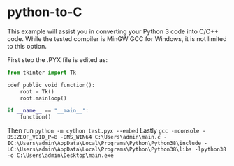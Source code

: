 # python-to-C
This example will assist you in converting your Python 3 code into C/C++ code. While the tested compiler is MinGW GCC for Windows, it is not limited to this option.

First step the .PYX file is edited as:

```python
from tkinter import Tk

cdef public void function():
    root = Tk()
    root.mainloop()

if __name__ == "__main__":
    function()
```
    
Then run ```python -m cython test.pyx --embed```
Lastly ```gcc -mconsole -DSIZEOF_VOID_P=8 -DMS_WIN64 C:\Users\admin\main.c -IC:\Users\admin\AppData\Local\Programs\Python\Python38\include -LC:\Users\admin\AppData\Local\Programs\Python\Python38\libs -lpython38 -o C:\Users\admin\Desktop\main.exe```
